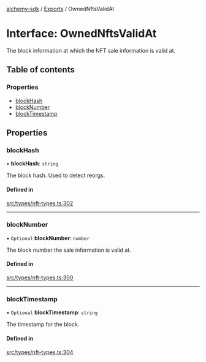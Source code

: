 [alchemy-sdk](../README.md) / [Exports](../modules.md) / OwnedNftsValidAt

# Interface: OwnedNftsValidAt

The block information at which the NFT sale information is valid at.

## Table of contents

### Properties

- [blockHash](OwnedNftsValidAt.md#blockhash)
- [blockNumber](OwnedNftsValidAt.md#blocknumber)
- [blockTimestamp](OwnedNftsValidAt.md#blocktimestamp)

## Properties

### blockHash

• **blockHash**: `string`

The block hash. Used to detect reorgs.

#### Defined in

[src/types/nft-types.ts:302](https://github.com/alchemyplatform/alchemy-sdk-js/blob/8f119ad1/src/types/nft-types.ts#L302)

___

### blockNumber

• `Optional` **blockNumber**: `number`

The block number the sale information is valid at.

#### Defined in

[src/types/nft-types.ts:300](https://github.com/alchemyplatform/alchemy-sdk-js/blob/8f119ad1/src/types/nft-types.ts#L300)

___

### blockTimestamp

• `Optional` **blockTimestamp**: `string`

The timestamp for the block.

#### Defined in

[src/types/nft-types.ts:304](https://github.com/alchemyplatform/alchemy-sdk-js/blob/8f119ad1/src/types/nft-types.ts#L304)
